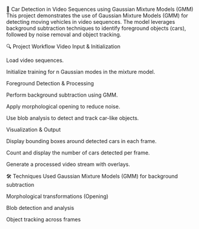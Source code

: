 
🚗 Car Detection in Video Sequences using Gaussian Mixture Models (GMM)
This project demonstrates the use of Gaussian Mixture Models (GMM) for detecting moving vehicles in video sequences. The model leverages background subtraction techniques to identify foreground objects (cars), followed by noise removal and object tracking.

🔍 Project Workflow
Video Input & Initialization

Load video sequences.

Initialize training for n Gaussian modes in the mixture model.

Foreground Detection & Processing

Perform background subtraction using GMM.

Apply morphological opening to reduce noise.

Use blob analysis to detect and track car-like objects.

Visualization & Output

Display bounding boxes around detected cars in each frame.

Count and display the number of cars detected per frame.

Generate a processed video stream with overlays.

🛠️ Techniques Used
Gaussian Mixture Models (GMM) for background subtraction

Morphological transformations (Opening)

Blob detection and analysis

Object tracking across frames

